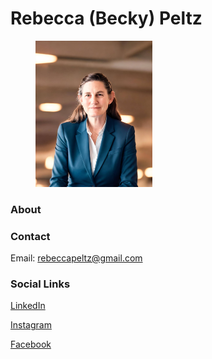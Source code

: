 # Rebecca (Becky) Peltz

<figure><img src=".gitbook/assets/beckypeltz.jpeg" alt="" width="187"><figcaption></figcaption></figure>

### &#x20;About



### Contact

Email: [rebeccapeltz@gmail.com](mailto:rebeccapeltz@gmail.com)

### Social Links

[LinkedIn](https://www.linkedin.com/in/rebeccapeltz/)

[Instagram](https://www.instagram.com/rebeccapeltz/)

[Facebook](https://www.facebook.com/becky.peltz77)

